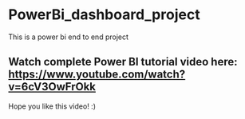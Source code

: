 # PowerBi_dashboard_project
This is a power bi end to end project

## Watch complete Power BI tutorial video here: https://www.youtube.com/watch?v=6cV3OwFrOkk

Hope you like this video! :)
